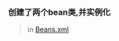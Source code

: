 ### 创建了两个bean类,并实例化
>in [Beans.xml](https://github.com/DaCang/Spring-Learning/blob/master/helloSpring02/src/Beans.xml)
	<!-- id="userInfo1" 唯一标识 -->
       <bean id="userInfo1" class="com.songyl.spring.UserInfo" >
          <property name="userId" value="1"/>
          <property name="userName" value="Tom"/>
          <property name="age" value="25"/>
          <property name="notes" value="Hello Tom!"/>
      </bean>
      <bean id="userInfo2" class="com.songyl.spring.UserInfo">
          <property name="userId" value="2"/>
          <property name="userName" value="Jack"/>
          <property name="age" value="25"/>
          <property name="notes" value="Hello Jack!"/>
      </bean>
